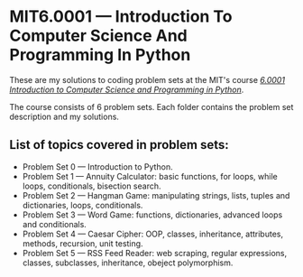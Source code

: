 # MIT6.0001 — Introduction To Computer Science And Programming In Python

These are my solutions to coding problem sets at the MIT's course [*6.0001 Introduction to Computer Science and Programming in Python*](https://ocw.mit.edu/courses/6-0001-introduction-to-computer-science-and-programming-in-python-fall-2016/).

The course consists of 6 problem sets. Each folder contains the problem set description and my solutions.

## List of topics covered in problem sets:
- Problem Set 0 — Introduction to Python.
- Problem Set 1 — Annuity Calculator: basic functions, for loops, while loops, conditionals, bisection search.
- Problem Set 2 — Hangman Game: manipulating strings, lists, tuples and dictionaries, loops, conditionals.
- Problem Set 3 — Word Game: functions, dictionaries, advanced loops and conditionals.
- Problem Set 4 — Caesar Cipher: OOP, classes, inheritance, attributes, methods, recursion, unit testing.
- Problem Set 5 — RSS Feed Reader: web scraping, regular expressions, classes, subclasses, inheritance, obeject polymorphism.
